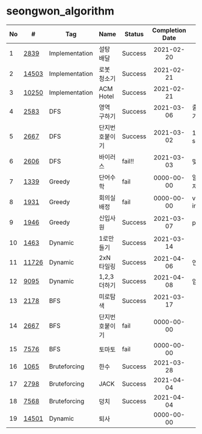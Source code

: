 # seongwon_algorithm

| No | # | Tag | Name | Status | Completion Date | Note |
|---|---|---|---|---|:---:|---|
|1|[2839](https://www.acmicpc.net/problem/2839)|Implementation|설탕 배달|Success|2021-02-20| |
|2|[14503](https://www.acmicpc.net/problem/14503)|Implementation|로봇 청소기|Success|2021-02-21| |
|3|[10250](https://www.acmicpc.net/problem/10250)|Implementation|ACM Hotel|Success|2021-02-21| |
|4|[2583](https://www.acmicpc.net/problem/2583)|DFS|영역 구하기|Success|2021-03-06|출력조건꼭확인하기|
|5|[2667](https://www.acmicpc.net/problem/2667)|DFS|단지번호붙이기|Success|2021-03-02|1칸씩 입력받을땐 scanf|
|6|[2606](https://www.acmicpc.net/problem/2606)|DFS|바이러스|fail!!|2021-03-03|맞왜틀|
|7|[1339](https://www.acmicpc.net/problem/1339)|Greedy|단어수학|fail|0000-00-00|알수없는값이자꾸저장됨|
|8|[1931](https://www.acmicpc.net/problem/1931)|Greedy|회의실배정|fail|0000-00-00|vector<pair<int, int > >|
|9|[1946](https://www.acmicpc.net/problem/1946)|Greedy|신입사원|Success|2021-03-07|pair클래스 정렬|
|10|[1463](https://www.acmicpc.net/problem/1463)|Dynamic|1로만들기|Success|2021-03-14||
|11|[11726](https://www.acmicpc.net/problem/11726)|Dynamic|2xN타일링|Success|2021-04-06|연산 순서 주의|
|12|[9095](https://www.acmicpc.net/problem/9095)|Dynamic|1,2,3더하기|Success|2021-04-08|입출력다시확인|
|13|[2178](https://www.acmicpc.net/problem/2178)|BFS|미로탐색|Success|2021-03-17||
|14|[2667](https://www.acmicpc.net/problem/2667)|BFS|단지번호붙이기|fail|0000-00-00||
|15|[7576](https://www.acmicpc.net/problem/7576)|BFS|토마토|fail|0000-00-00||
|16|[1065](https://www.acmicpc.net/problem/1065)|Bruteforcing|한수|Success|2021-03-28||
|17|[2798](https://www.acmicpc.net/problem/2798)|Bruteforcing|JACK|Success|2021-04-04||
|18|[7568](https://www.acmicpc.net/problem/7568)|Bruteforcing|덩치|Success|2021-04-04||
|19|[14501](https://www.acmicpc.net/problem/14501)|Dynamic|퇴사||0000-00-00||
